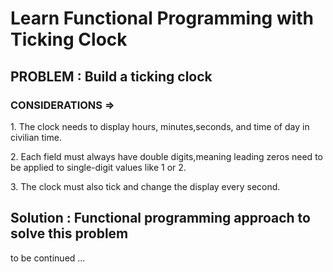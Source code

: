 <h1>Learn Functional Programming with Ticking Clock</h1>
<h2>PROBLEM : Build a ticking clock</h2>
<h3>CONSIDERATIONS =></h3>
<p>
1. The clock needs to display hours, minutes,seconds, and time of day in civilian time.</p>
<p>
2. Each field must always have double digits,meaning leading zeros need to be applied to single-digit values like 1 or 2.</p>

<p>
3. The clock must also tick and change the display every second.
</p>

<h2>Solution : Functional programming approach to solve this problem</h2>

to be continued ...
